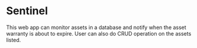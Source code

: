 # Sentinel
This web app can monitor assets in a database and notify when the asset warranty is about to expire. User can also do CRUD operation on the assets listed.
